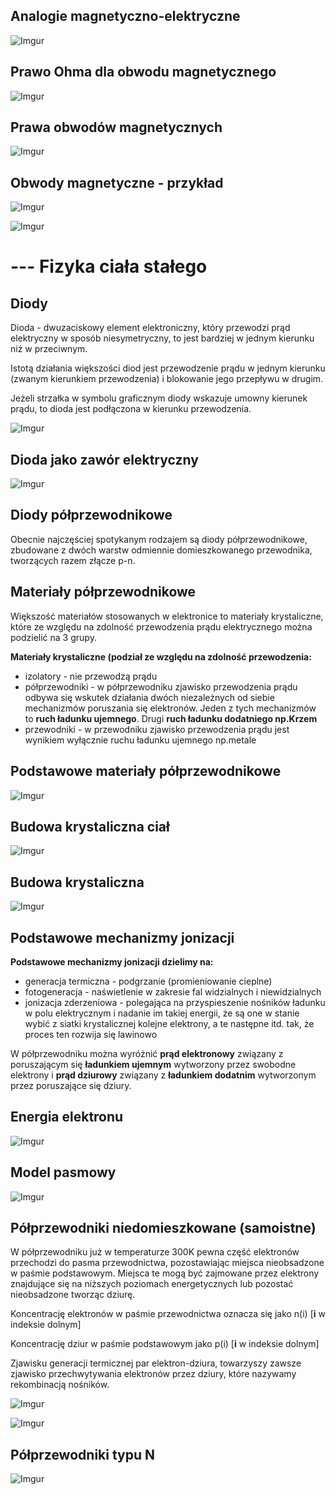 
## Analogie magnetyczno-elektryczne

![Imgur](https://i.imgur.com/QtXz0bX.png)

## Prawo Ohma dla obwodu magnetycznego

![Imgur](https://i.imgur.com/X1rxi2A.png)

## Prawa obwodów magnetycznych

![Imgur](https://i.imgur.com/b18KkQQ.png)

## Obwody magnetyczne - przykład

![Imgur](https://i.imgur.com/NrviFPK.png)

![Imgur](https://i.imgur.com/6cPIqkU.png)

# --- Fizyka ciała stałego

## Diody

Dioda - dwuzaciskowy element elektroniczny, który przewodzi prąd elektryczny w sposób niesymetryczny, to jest bardziej w jednym kierunku niż w przeciwnym.

Istotą działania większości diod jest przewodzenie prądu w jednym kierunku (zwanym kierunkiem przewodzenia) i blokowanie jego przepływu w drugim.

Jeżeli strzałka w symbolu graficznym diody wskazuje umowny kierunek prądu, to dioda jest podłączona w kierunku przewodzenia.

![Imgur](https://i.imgur.com/QYTKxAO.png)

## Dioda jako zawór elektryczny

![Imgur](https://i.imgur.com/raW3CEH.png)

## Diody półprzewodnikowe

Obecnie najczęściej spotykanym rodzajem są diody półprzewodnikowe, zbudowane z dwóch warstw odmiennie domieszkowanego przewodnika, tworzących razem złącze p-n.

## Materiały półprzewodnikowe

Większość materiałów stosowanych w elektronice to materiały krystaliczne, które ze względu na zdolność przewodzenia prądu elektrycznego można podzielić na 3 grupy.

**Materiały krystaliczne (podział ze względu na zdolność przewodzenia:**

* izolatory - nie przewodzą prądu
* półprzewodniki - w półprzewodniku zjawisko przewodzenia prądu odbywa się wskutek działania  dwóch niezależnych od siebie mechanizmów poruszania się elektronów. Jeden z tych mechanizmów to **ruch ładunku ujemnego**. Drugi **ruch ładunku dodatniego np.Krzem**
* przewodniki - w przewodniku zjawisko przewodzenia prądu jest wynikiem wyłącznie ruchu ładunku ujemnego np.metale

## Podstawowe materiały półprzewodnikowe

![Imgur](https://i.imgur.com/VQj4wl8.png)

## Budowa krystaliczna ciał

![Imgur](https://i.imgur.com/7XVRicz.png)

## Budowa krystaliczna

![Imgur](https://i.imgur.com/vvIohHS.png)

## Podstawowe mechanizmy jonizacji

**Podstawowe mechanizmy jonizacji dzielimy na:**

* generacja termiczna - podgrzanie (promieniowanie cieplne)
* fotogeneracja - naświetlenie w zakresie fal widzialnych i niewidzialnych 
* jonizacja zderzeniowa - polegająca na przyspieszenie nośników ładunku w polu elektrycznym i nadanie im takiej energii, że są one w stanie wybić z siatki krystalicznej kolejne elektrony, a te następne itd. tak, że proces ten rozwija się lawinowo

W półprzewodniku można  wyróżnić **prąd elektronowy** związany z poruszającym się **ładunkiem ujemnym** wytworzony przez swobodne elektrony i **prąd dziurowy** związany z **ładunkiem dodatnim** wytworzonym przez poruszające się dziury.

## Energia elektronu

![Imgur](https://i.imgur.com/3lZG5e3.png)

## Model pasmowy

![Imgur](https://i.imgur.com/RE7FRDJ.png)

## Półprzewodniki niedomieszkowane (samoistne)

W półprzewodniku już w temperaturze 300K pewna część elektronów przechodzi do pasma przewodnictwa, pozostawiając miejsca nieobsadzone w paśmie podstawowym. Miejsca te mogą być zajmowane przez elektrony znajdujące się na niższych poziomach energetycznych lub pozostać nieobsadzone tworząc dziurę.

Koncentrację elektronów w paśmie przewodnictwa oznacza się jako n(i) [**i** w indeksie dolnym]

Koncentrację dziur w paśmie podstawowym jako p(i) [**i** w indeksie dolnym]

Zjawisku generacji termicznej par elektron-dziura, towarzyszy zawsze zjawisko przechwytywania elektronów przez dziury, które nazywamy rekombinacją nośników.

![Imgur](https://i.imgur.com/0DvRhpM.png)

![Imgur](https://i.imgur.com/XYln8Cc.png)

## Półprzewodniki typu N

![Imgur](https://i.imgur.com/aUlgb0x.png)


